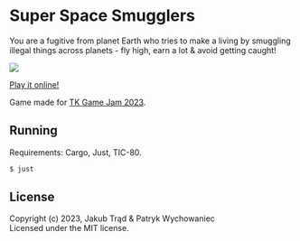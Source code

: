 # Super Space Smugglers

You are a fugitive from planet Earth who tries to make a living by smuggling
illegal things across planets - fly high, earn a lot & avoid getting caught!

![](https://img.itch.zone/aW1nLzEzOTMzNDc4LnBuZw==/original/EpdDfm.png)

[Play it online!](https://dzejkop.itch.io/super-space-smullgers)

Game made for [TK Game Jam 2023](https://itch.io/jam/tk-game-jam-2023).

## Running

Requirements: Cargo, Just, TIC-80.

``` bash
$ just
```

## License

Copyright (c) 2023, Jakub Trąd & Patryk Wychowaniec    
Licensed under the MIT license.

